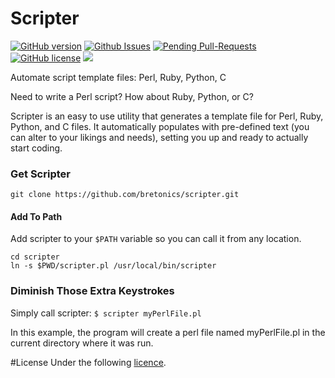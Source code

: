 Scripter
===
[![GitHub version](https://badge.fury.io/gh/bretonics%2Fscripter.svg)](http://badge.fury.io/gh/bretonics%2Fscripter)
[![Github Issues](http://githubbadges.herokuapp.com/bretonics/scripter/issues)](https://github.com/bretonics/scripter/issues)
[![Pending Pull-Requests](http://githubbadges.herokuapp.com/bretonics/scripter/pulls)](https://github.com/bretonics/scripter/pulls)
[![GitHub license](https://img.shields.io/badge/License-GPL2-blue.svg)](http://www.gnu.org/licenses/gpl-2.0.html)
![](https://reposs.herokuapp.com/?path=bretonics/scripter&color=orange)



Automate script template files: Perl, Ruby, Python, C

Need to write a Perl script? How about Ruby, Python, or C?

Scripter is an easy to use utility that generates a template file for Perl, Ruby, Python, and C files. It automatically populates with pre-defined text (you can alter to your likings and needs), setting you up and ready to actually start coding.

### Get Scripter
    git clone https://github.com/bretonics/scripter.git

#### Add To Path
Add scripter to your `$PATH` variable so you can call it from any location.

    cd scripter
    ln -s $PWD/scripter.pl /usr/local/bin/scripter

### Diminish Those Extra Keystrokes

Simply call scripter: `$ scripter myPerlFile.pl`

In this example, the program will create a perl file named myPerlFile.pl in the current directory where it was run.


#License
Under the following [licence](https://github.com/bretonics/scripter/blob/master/LICENSE).
